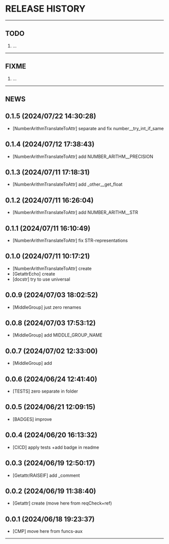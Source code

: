 # RELEASE HISTORY

********************************************************************************
## TODO
1. ...  

********************************************************************************
## FIXME
1. ...  

********************************************************************************
## NEWS

0.1.5 (2024/07/22 14:30:28)
------------------------------
- [NumberArithmTranslateToAttr] separate and fix number__try_int_if_same  

0.1.4 (2024/07/12 17:38:43)
------------------------------
- [NumberArithmTranslateToAttr] add NUMBER_ARITHM__PRECISION  

0.1.3 (2024/07/11 17:18:31)
------------------------------
- [NumberArithmTranslateToAttr] add _other__get_float  

0.1.2 (2024/07/11 16:26:04)
------------------------------
- [NumberArithmTranslateToAttr] add NUMBER_ARITHM__STR  

0.1.1 (2024/07/11 16:10:49)
------------------------------
- [NumberArithmTranslateToAttr] fix STR-representations  

0.1.0 (2024/07/11 10:17:21)
------------------------------
- [NumberArithmTranslateToAttr] create  
- [GetattrEcho] create  
- [docstr] try to use universal  

0.0.9 (2024/07/03 18:02:52)
------------------------------
- [MiddleGroup] just zero renames  

0.0.8 (2024/07/03 17:53:12)
------------------------------
- [MiddleGroup] add MIDDLE_GROUP_NAME  

0.0.7 (2024/07/02 12:33:00)
------------------------------
- [MiddleGroup] add  

0.0.6 (2024/06/24 12:41:40)
------------------------------
- [TESTS] zero separate in folder  

0.0.5 (2024/06/21 12:09:15)
------------------------------
- [BADGES] improve  

0.0.4 (2024/06/20 16:13:32)
------------------------------
- [CICD] apply tests +add badge in readme  

0.0.3 (2024/06/19 12:50:17)
------------------------------
- [Getattr/RAISEIF] add _comment  

0.0.2 (2024/06/19 11:38:40)
------------------------------
- [Getattr] create (move here from reqCheck+ref)  

0.0.1 (2024/06/18 19:23:37)
------------------------------
- [CMP] move here from funcs-aux

********************************************************************************
